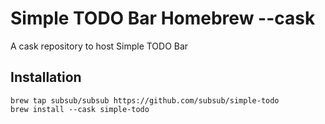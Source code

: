 # Simple TODO Bar Homebrew --cask

A cask repository to host Simple TODO Bar

## Installation

```
brew tap subsub/subsub https://github.com/subsub/simple-todo
brew install --cask simple-todo
```
